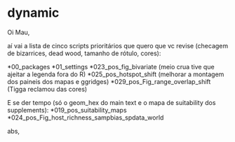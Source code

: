 # dynamic

Oi Mau,

aí vai a lista de cinco scripts prioritários que quero que vc revise (checagem de bizarrices, dead wood, tamanho de rótulo, cores):

*00_packages
*01_settings
*023_pos_fig_bivariate (meio crua tive que ajeitar a legenda fora do R)
*025_pos_hotspot_shift (melhorar a montagem dos paineis dos mapas e ggridges)
*029_pos_Fig_range_overlap_shift  (Tigga reclamou das cores)

E se der tempo (só o geom_hex do main text e o mapa de suitability dos supplements):
*019_pos_suitability_maps
*024_pos_Fig_host_richness_sampbias_spdata_world

abs,
